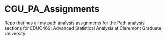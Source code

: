 # CGU_PA_Assignments
Repo that has all my path analysis assignments for the Path analysis sections for EDUC469: Advanced Statistical Analysis at Claremont Graduate University 
